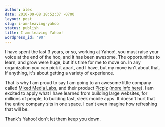 ```yaml
---
author: alex
date: 2010-09-08 18:52:37 -0700
layout: post
slug: i-am-leaving-yahoo
status: publish
title: I am leaving Yahoo!
wordpress_id: '90'
---
```


I have spent the last 3 years, or so, working at Yahoo!, you must raise
your voice at the end of the hoo, and it has been awesome. The
opportunities to learn, and grow were huge, but it's time for me to move
on. In any organization you can pick it apart, and I have, but my move
isn't about that. If anything, it's about getting a variety of
experience.

That is why I am proud to say I am going to an awesome little company
called [Mixed Media Labs](https://mxml-blog-blog.tumblr.com/), and their
product [Picplz](https://web.archive.org/web/20100713033910/http://picplz.com/) ([more info
here](https://bits.blogs.nytimes.com/2012/04/20/how-andreessen-horowitz-fumbled-an-instagram-investment/)). I am excited to apply
what I have learned from building large websites, for millions of
people, to building fast, sleek mobile apps. It doesn't hurt that the
entire company sits in one space. I can't even imagine how refreshing
that will be.

Thank's Yahoo! don't let them keep you down.
